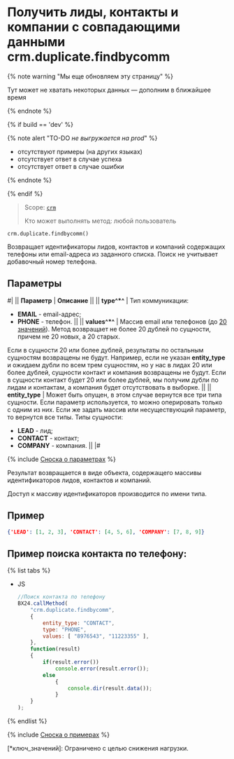 # Получить лиды, контакты и компании с совпадающими данными crm.duplicate.findbycomm

{% note warning "Мы еще обновляем эту страницу" %}

Тут может не хватать некоторых данных — дополним в ближайшее время

{% endnote %}

{% if build == 'dev' %}

{% note alert "TO-DO _не выгружается на prod_" %}

- отсутствуют примеры (на других языках)
- отсутствует ответ в случае успеха
- отсутствует ответ в случае ошибки

{% endnote %}

{% endif %}

> Scope: [`crm`](../../scopes/permissions.md)
>
> Кто может выполнять метод: любой пользователь

```http
crm.duplicate.findbycomm()
```

Возвращает идентификаторы лидов, контактов и компаний содержащих телефоны или email-адреса из заданного списка. Поиск не учитывает добавочный номер телефона.

## Параметры

#|
|| **Параметр** | **Описание** ||
|| **type^*^** | Тип коммуникации:
- **EMAIL** - email-адрес;
- **PHONE** - телефон. ||
|| **values^*^** | Массив email или телефонов (до [20 значений](*ключ_значений)). Метод возвращает не более 20 дублей по сущности, причем не 20 новых, а 20 старых.

Если в сущности 20 или более дублей, результаты по остальным сущностям возвращены не будут. Например, если не указан **entity_type** и ожидаем дубли по всем трем сущностям, но у нас в лидах 20 или более дублей, сущности контакт и компания возвращены не будут. Если в сущности контакт будет 20 или более дублей, мы получим дубли по лидам и контактам, а компания будет отсутствовать в выборке. ||
|| **entity_type** | Может быть опущен, в этом случае вернутся все три типа сущности. Если параметр используется, то можно оперировать только с одним из них. Если же задать массив или несуществующий параметр, то вернутся все типы.
Типы сущности:
- **LEAD** - лид;
- **CONTACT** - контакт;
- **COMPANY** - компания. ||
|#

{% include [Сноска о параметрах](../../../_includes/required.md) %}

Результат возвращается в виде объекта, содержащего массивы идентификаторов лидов, контактов и компаний.

Доступ к массиву идентификаторов производится по имени типа. 

## Пример

```json
{'LEAD': [1, 2, 3], 'CONTACT': [4, 5, 6], 'COMPANY': [7, 8, 9]}
```

## Пример поиска контакта по телефону:

{% list tabs %}

- JS

    ```js
    //Поиск контакта по телефону
    BX24.callMethod(
        "crm.duplicate.findbycomm",
        {
            entity_type: "CONTACT",
            type: "PHONE",
            values: [ "8976543", "11223355" ],
        },
        function(result)
        {
            if(result.error())
                console.error(result.error());
            else
                {
                    console.dir(result.data());
                }
        }
    );
    ```

{% endlist %}

{% include [Сноска о примерах](../../../_includes/examples.md) %}

[*ключ_значений]: Ограничено с целью снижения нагрузки.